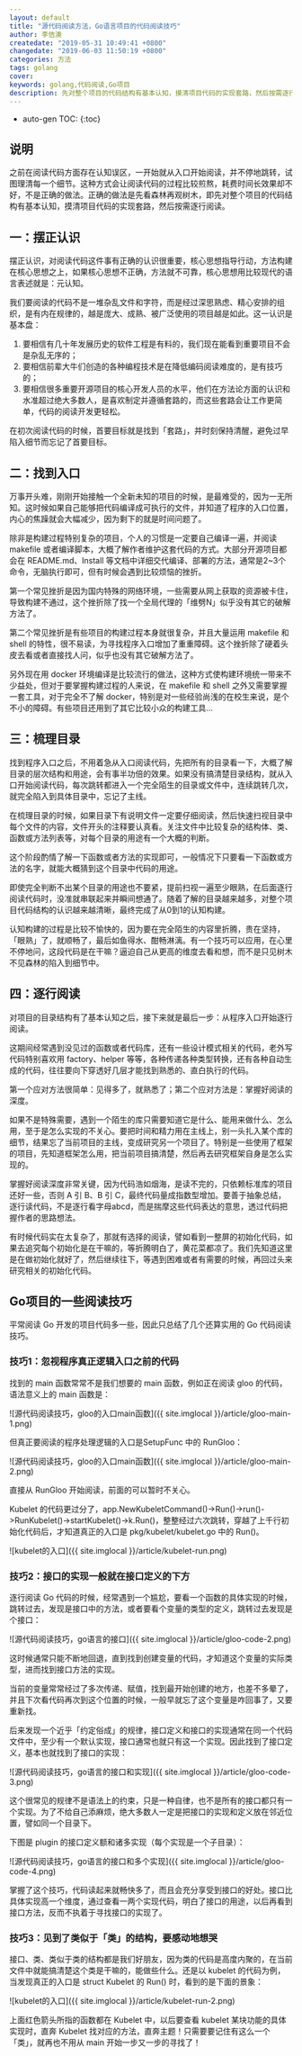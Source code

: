 ```yaml
---
layout: default
title: "源代码阅读方法，Go语言项目的代码阅读技巧"
author: 李佶澳
createdate: "2019-05-31 10:49:41 +0800"
changedate: "2019-06-03 11:50:19 +0800"
categories: 方法
tags: golang
cover:
keywords: golang,代码阅读,Go项目
description: 先对整个项目的代码结构有基本认知，摸清项目代码的实现套路，然后按需逐行阅读
---
```


* auto-gen TOC:
{:toc}

## 说明

之前在阅读代码方面存在认知误区，一开始就从入口开始阅读，并不停地跳转，试图理清每一个细节。这种方式会让阅读代码的过程比较煎熬，耗费时间长效果却不好，不是正确的做法。正确的做法是先看森林再观树木，即先对整个项目的代码结构有基本认知，摸清项目代码的实现套路，然后按需逐行阅读。

## 一：摆正认识

摆正认识，对阅读代码这件事有正确的认识很重要，核心思想指导行动，方法构建在核心思想之上，如果核心思想不正确，方法就不可靠，核心思想用比较现代的语言表述就是：元认知。 

我们要阅读的代码不是一堆杂乱文件和字符，而是经过深思熟虑、精心安排的组织，是有内在规律的，越是庞大、成熟、被广泛使用的项目越是如此。这一认识是基本盘：

1. 要相信有几十年发展历史的软件工程是有料的，我们现在能看到重要项目不会是杂乱无序的；
2. 要相信前辈大牛们创造的各种编程技术是在降低编码阅读难度的，是有技巧的；
3. 要相信很多重要开源项目的核心开发人员的水平，他们在方法论方面的认识和水准超过绝大多数人，是喜欢制定并遵循套路的，而这些套路会让工作更简单，代码的阅读开发更轻松。

在初次阅读代码的时候，首要目标就是找到「套路」，并时刻保持清醒，避免过早陷入细节而忘记了首要目标。

## 二：找到入口

万事开头难，刚刚开始接触一个全新未知的项目的时候，是最难受的，因为一无所知。这时候如果自己能够把代码编译成可执行的文件，并知道了程序的入口位置，内心的焦躁就会大幅减少，因为剩下的就是时间问题了。

除非是构建过程特别复杂的项目，个人的习惯是一定要自己编译一遍，并阅读 makefile 或者编译脚本，大概了解作者维护这套代码的方式。大部分开源项目都会在 README.md、Install 等文档中详细交代编译、部署的方法，通常是2~3个命令，无脑执行即可，但有时候会遇到比较烦恼的挫折。

第一个常见挫折是因为国内特殊的网络环境，一些需要从网上获取的资源被卡住，导致构建不通过，这个挫折除了找一个全局代理的「维劈N」似乎没有其它的破解方法了。

第二个常见挫折是有些项目的构建过程本身就很复杂，并且大量运用 makefile 和 shell 的特性，很不易读，为寻找程序入口增加了重重障碍。这个挫折除了硬着头皮去看或者直接找人问，似乎也没有其它破解方法了。

另外现在用 docker 环境编译是比较流行的做法，这种方式使构建环境统一带来不少益处，但对于要掌握构建过程的人来说，在 makefile 和 shell 之外又需要掌握一套工具，对于完全不了解 docker，特别是对一些经验尚浅的在校生来说，是个不小的障碍。有些项目还用到了其它比较小众的构建工具...

## 三：梳理目录

找到程序入口之后，不用着急从入口阅读代码，先把所有的目录看一下，大概了解目录的层次结构和用途，会有事半功倍的效果。如果没有搞清楚目录结构，就从入口开始阅读代码，每次跳转都进入一个完全陌生的目录或文件中，连续跳转几次，就完全陷入到具体目录中，忘记了主线。

在梳理目录的时候，如果目录下有说明文件一定要仔细阅读，然后快速扫视目录中每个文件的内容，文件开头的注释要认真看。关注文件中比较复杂的结构体、类、函数或方法列表等，对每个目录的用途有一个大概的判断。

这个阶段酌情了解一下函数或者方法的实现即可，一般情况下只要看一下函数或方法的名字，就能大概猜到这个目录中代码的用途。

即使完全判断不出某个目录的用途也不要紧，提前扫视一遍至少眼熟，在后面逐行阅读代码时，没准就串联起来并瞬间想通了。随着了解的目录越来越多，对整个项目代码结构的认识越来越清晰，最终完成了从0到1的认知构建。

认知构建的过程是比较不愉快的，因为要在完全陌生的内容里折腾，贵在坚持，「眼熟」了，就顺畅了，最后如鱼得水、酣畅淋漓。有一个技巧可以应用，在心里不停地问，这段代码是在干嘛？逼迫自己从更高的维度去看和想，而不是只见树木不见森林的陷入到细节中。

## 四：逐行阅读

对项目的目录结构有了基本认知之后，接下来就是最后一步：从程序入口开始逐行阅读。

这期间经常遇到没见过的函数或者代码库，还有一些设计模式相关的代码，老外写代码特别喜欢用 factory、helper 等等，各种传递各种类型转换，还有各种自动生成的代码，往往要向下穿透好几层才能找到熟悉的、直白执行的代码。

第一个应对方法很简单：见得多了，就熟悉了；第二个应对方法是：掌握好阅读的深度。

如果不是特殊需要，遇到一个陌生的库只需要知道它是什么、能用来做什么、怎么用，至于是怎么实现的不关心。要把时间和精力用在主线上，别一头扎入某个库的细节，结果忘了当前项目的主线，变成研究另一个项目了。特别是一些使用了框架的项目，先知道框架怎么用，把当前项目搞清楚，然后再去研究框架自身是怎么实现的。

掌握好阅读深度非常关键，因为代码浩如烟海，是读不完的，只依赖标准库的项目还好一些，否则 A 引 B、B 引 C，最终代码量成指数型增加。要善于抽象总结，逐行读代码，不是逐行看字母abcd，而是揣摩这些代码表达的意思，透过代码把握作者的思路想法。

有时候代码实在太复杂了，那就有选择的阅读，譬如看到一整屏的初始化代码，如果去追究每个初始化是在干嘛的，等折腾明白了，黄花菜都凉了。我们先知道这里是在做初始化就好了，然后继续往下，等遇到困难或者有需要的时候，再回过头来研究相关的初始化代码。

## Go项目的一些阅读技巧

平常阅读 Go 开发的项目代码多一些，因此只总结了几个还算实用的 Go 代码阅读技巧。

### 技巧1：忽视程序真正逻辑入口之前的代码

找到的 main 函数常常不是我们想要的 main 函数，例如正在阅读 gloo 的代码，语法意义上的 main 函数是：

![源代码阅读技巧，gloo的入口main函数]({{ site.imglocal }}/article/gloo-main-1.png)

但真正要阅读的程序处理逻辑的入口是SetupFunc 中的 RunGloo：

![源代码阅读技巧，gloo的入口main函数]({{ site.imglocal }}/article/gloo-main-2.png)

直接从 RunGloo 开始阅读，前面的可以暂时不关心。

Kubelet 的代码更过分了，app.NewKubeletCommand()->Run()->run()->RunKubelet()->startKubelet()->k.Run()，整整经过六次跳转，穿越了上千行初始化代码后，才知道真正的入口是 pkg/kubelet/kubelet.go 中的 Run()。

![kubelet的入口]({{ site.imglocal }}/article/kubelet-run.png)

### 技巧2：接口的实现一般就在接口定义的下方

逐行阅读 Go 代码的时候，经常遇到一个尴尬，要看一个函数的具体实现的时候，跳转过去，发现是接口中的方法，或者要看个变量的类型的定义，跳转过去发现是个接口：

![源代码阅读技巧，go语言的接口]({{ site.imglocal }}/article/gloo-code-2.png)

这时候通常只能不断地回退，直到找到创建变量的代码，才知道这个变量的实际类型，进而找到接口方法的实现。

当前的变量常常经过了多次传递、赋值，找到最开始创建的地方，也差不多晕了，并且下次看代码再次到这个位置的时候，一般早就忘了这个变量是咋回事了，又要重新找。

后来发现一个近乎「约定俗成」的规律，接口定义和接口的实现通常在同一个代码文件中，至少有一个默认实现，接口通常也就只有这一个实现。因此找到了接口定义，基本也就找到了接口的实现：

![源代码阅读技巧，go语言的接口和实现]({{ site.imglocal }}/article/gloo-code-3.png)

这个很常见的规律不是语法上的约束，只是一种自律，也不是所有的接口都只有一个实现。为了不给自己添麻烦，绝大多数人一定是把接口的实现和定义放在邻近位置，譬如同一个目录下。

下图是 plugin 的接口定义额和诸多实现（每个实现是一个子目录）：

![源代码阅读技巧，go语言的接口和多个实现]({{ site.imglocal }}/article/gloo-code-4.png)

掌握了这个技巧，代码读起来就畅快多了，而且会充分享受到接口的好处。接口比具体实现高一个维度，通过查看一两个实现代码，明白了接口的用途，以后再看到接口方法，反而不执着于寻找接口的实现了。

### 技巧3：见到了类似于「类」的结构，要感动地想哭

接口、类、类似于类的结构都是我们好朋友，因为类的代码是高度内聚的，在当前文件中就能搞清楚这个类是干嘛的，能做些什么。还是以 kubelet 的代码为例，当发现真正的入口是 struct Kubelet 的 Run() 时，看到的是下面的景象：

![kubelet的入口]({{ site.imglocal }}/article/kubelet-run-2.png)

上面红色箭头所指的函数都在 Kubelet 中，以后要查看 kubelet 某块功能的具体实现时，直奔 Kubelet 找对应的方法，直奔主题！只需要要记住有这么一个「类」，就再也不用从 main 开始一步又一步的寻找了！
